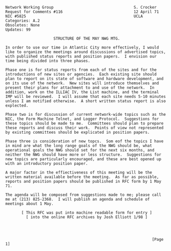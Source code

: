     Network Working Group                                   S. Crocker
    Request for Comments #116                               12 April 71
    NIC #5825                                               UCLA
    Categories: A.2
    Obsoletes: None
    Updates: 99

                         STRUCTURE OF THE MAY NWG MTG.

    In order to use our time in Atlantic City more effectively, I would
    like to organize the meetings around discussions of advertised topics,
    with published status reports and position papers.  I envision our
    time being divided into three phases.

    Phase one is for status reports from each of the sites and for the
    introductions of new sites or agencies.  Each existing site should
    plan to report on its state of software and hardware development, and
    on its use of the network.  New sites will introduce themselves and
    present their plans for attachment to and use of the network.  In
    addition, work on the ILLIAC IV, the List machine, and the terminal
    IMP will be reviewed.  I will assume that each site needs 5-10 minutes
    unless I am notified otherwise.  A short written status report is also
    explected.

    Phase two is for discussion of current network-wide topics such as the
    NIC, the Form Machine Telnet, and Logger Protocol.  Suggestions for
    these topics should be made to me.  Committees should plan to prepare
    these reports and discuss their work.  Points of view not represented
    by existing committees should be explicated in position papers.

    Phase three is consideration of new topcs.  Som eof the topics I have
    in mind are what the long range goals of the NWG should be, what
    operational goals the NWG should set for the next six months, and
    neither the NWG should have more or less structure.  Suggestions for
    new topics are particularly encouraged, and these are best opened up
    with an introductory position paper.

    A major factor in the effiectiveness of this meeting will be the
    written material available before the meeting.  As far as possible,
    reports and position papers should be published in RFC form by 1 May 71.

    The agenda will be composed from suggestions made to me; please call
    me at (213) 825-2368.  I will publish an agenda and schedule of
    meetings about 1 May.

           [ This RFC was put into machine readable form for entry ]
             [ into the online RFC archives by Josh Elliott 1/98 ]




                                                                    [Page 1]

